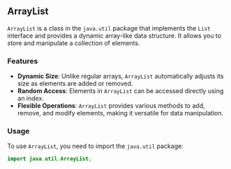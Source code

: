 
## ArrayList

`ArrayList` is a class in the `java.util` package that implements the `List` interface and provides a dynamic array-like data structure. It allows you to store and manipulate a collection of elements.

### Features

- **Dynamic Size**: Unlike regular arrays, `ArrayList` automatically adjusts its size as elements are added or removed.
- **Random Access**: Elements in `ArrayList` can be accessed directly using an index.
- **Flexible Operations**: `ArrayList` provides various methods to add, remove, and modify elements, making it versatile for data manipulation.

### Usage

To use `ArrayList`, you need to import the `java.util` package:

```java
import java.util.ArrayList;
